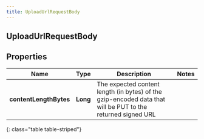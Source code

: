 ```yaml
---
title: UploadUrlRequestBody
---
```

## UploadUrlRequestBody


## Properties

| Name | Type | Description | Notes |
| ------------ | ------------- | ------------- | ------------- |
| **contentLengthBytes** | <!----><!---->**Long**<!----> | The expected content length (in bytes) of the gzip-encoded data that will be PUT to the returned signed URL |  |
{: class="table table-striped"}



